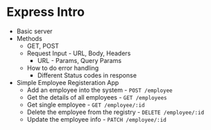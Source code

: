 
# Express Intro

* Basic server
* Methods
    * GET, POST
    * Request Input - URL, Body, Headers
        * URL - Params, Query Params
    * How to do error handling
        * Different Status codes in response
* Simple Employee Registeration App
    * Add an employee into the system - `POST /employee`
    * Get the details of all employees - `GET /employees`
    * Get single employee - `GET /employee/:id`
    * Delete the employee from the registry - `DELETE /employee/:id`
    * Update the employee info - `PATCH /employee/:id`

